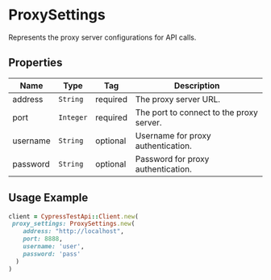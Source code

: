 
# ProxySettings

Represents the proxy server configurations for API calls.

## Properties

| Name | Type | Tag | Description |
|  --- | --- | --- | --- |
| address | `String` | required | The proxy server URL. |
| port | `Integer` | required | The port to connect to the proxy server. |
| username | `String` | optional | Username for proxy authentication. |
| password | `String` | optional | Password for proxy authentication. |

## Usage Example

```ruby
client = CypressTestApi::Client.new(
 proxy_settings: ProxySettings.new(
    address: "http://localhost",
    port: 8888,
    username: 'user',
    password: 'pass'
  )
)
```

